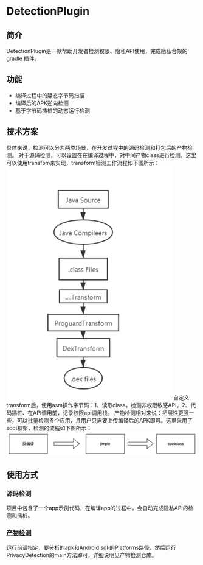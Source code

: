 # DetectionPlugin
## 简介
DetectionPlugin是一款帮助开发者检测权限、隐私API使用，完成隐私合规的gradle 插件。
## 功能
* 编译过程中的静态字节码扫描
* 编译后的APK逆向检测
* 基于字节码插桩的动态运行检测
## 技术方案
具体来说，检测可以分为两类场景，在开发过程中的源码检测和打包后的产物检测。
对于源码检测，可以设置在在编译过程中，对中间产物class进行检测。这里可以使用transfom来实现，transform检测工作流程如下图所示：
![transform](./transform.png)
自定义transform后，使用asm操作字节码：1、读取class，检测非权限敏感API。2、代码插桩、在API调用前，记录权限api调用栈。
产物检测相对来说：拓展性更强一些，可以批量检测多个应用，且用户只需要上传编译后的APK即可。这里采用了soot框架，检测的流程如下图所示：
![transform](./soot.jpg)
## 使用方式
### 源码检测
项目中包含了一个app示例代码，在编译app的过程中，会自动完成隐私API的检测和插桩。
### [产物检测](https://github.com/mooncakedevop/staticAnalysis)
运行前请指定，要分析的apk和Android sdk的Platforms路径，然后运行PrivacyDetection的main方法即可，详细说明见产物检测仓库。